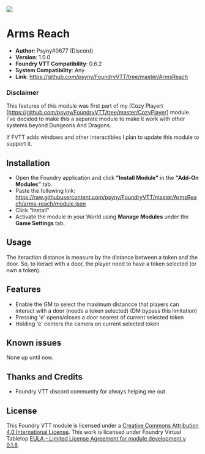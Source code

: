 ![](https://img.shields.io/badge/Foundry-v0.6.2-informational)
# Arms Reach

* **Author**: Psyny#0677  (Discord)
* **Version**: 1.0.0
* **Foundry VTT Compatibility**: 0.6.2
* **System Compatibility**: Any
* **Link**: https://github.com/psyny/FoundryVTT/tree/master/ArmsReach

### Disclaimer

This features of this module was first part of my (Cozy Player)[https://github.com/psyny/FoundryVTT/tree/master/CozyPlayer] module. I've decided to make this a separate module to make it work with other systems beyond Dungeons And Dragons.

If FVTT adds windows and other interactibles I plan to update this module to support it.

## Installation
* Open the Foundry application and click **"Install Module"** in the **"Add-On Modules"** tab.
* Paste the following link: https://raw.githubusercontent.com/psyny/FoundryVTT/master/ArmsReach/arms-reach/module.json
* Click "Install"
* Activate the module in your World using **Manage Modules** under the **Game Settings** tab.

## Usage
The iteraction distance is measure by the distance between a token and the door. So, to iteract with a door, the player need to have a token selected (or own a token).

## Features
* Enable the GM to select the maximum distancce that players can interact with a door (needs a token selected) (DM bypass this limitation)
* Pressing 'e' opens/closes a door nearest of current selected token
* Holding 'e' centers the camera on current selected token

## Known issues
None up until now.

## Thanks and Credits
- Foundry VTT discord community for always helping me out.

## License
This Foundry VTT module is licensed under a [Creative Commons Attribution 4.0 International License](http://creativecommons.org/licenses/by/4.0/).
This work is licensed under Foundry Virtual Tabletop [EULA - Limited License Agreement for module development v 0.1.6](http://foundryvtt.com/pages/license.html).
